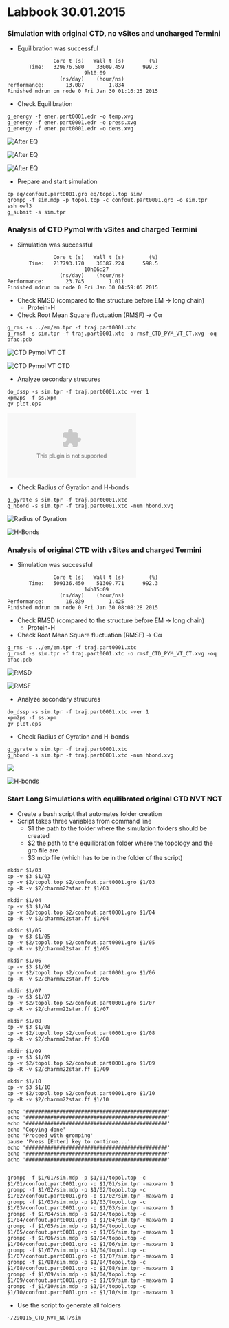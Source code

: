 # Labbook 30.01.2015

### Simulation with original CTD, no vSites and uncharged Termini

* Equilibration was successful

```
               Core t (s)   Wall t (s)        (%)
       Time:   329876.580    33009.459      999.3
                         9h10:09
                 (ns/day)    (hour/ns)
Performance:       13.087        1.834
Finished mdrun on node 0 Fri Jan 30 01:16:25 2015

``` 

* Check Equilibration


```
g_energy -f ener.part0001.edr -o temp.xvg
g_energy -f ener.part0001.edr -o press.xvg
g_energy -f ener.part0001.edr -o dens.xvg

```


![After EQ](https://github.com/sagar87/MD/raw/master/300115/temp_CTD_NVT_NCT.xvg_.png)

![After EQ](https://github.com/sagar87/MD/raw/master/300115/press_CTD_NVT_NCT.xvg_.png)

![After EQ](https://github.com/sagar87/MD/raw/master/300115/dens_CTD_NVT_NCT.xvg_.png)

* Prepare and start simulation

```
cp eq/confout.part0001.gro eq/topol.top sim/
grompp -f sim.mdp -p topol.top -c confout.part0001.gro -o sim.tpr
ssh owl3
g_submit -s sim.tpr
```

### Analysis of CTD Pymol with vSites and charged Termini

* Simulation was successful


```
               Core t (s)   Wall t (s)        (%)
       Time:   217793.170    36387.224      598.5
                         10h06:27
                 (ns/day)    (hour/ns)
Performance:       23.745        1.011
Finished mdrun on node 0 Fri Jan 30 04:59:05 2015
```

* Check RMSD (compared to the structure before EM → long chain)
    * Protein-H
* Check Root Mean Square fluctuation (RMSF) → Cα 
    

```
g_rms -s ../em/em.tpr -f traj.part0001.xtc 
g_rmsf -s sim.tpr -f traj.part0001.xtc -o rmsf_CTD_PYM_VT_CT.xvg -oq bfac.pdb
```

![CTD Pymol VT CT](https://github.com/sagar87/MD/raw/master/300115/rmsd.xvg_.png)

![CTD Pymol VT CTD](https://github.com/sagar87/MD/raw/master/300115/rmsf_CTD_PYM_VT_CT.xvg_.png)

* Analyze secondary strucures

```
do_dssp -s sim.tpr -f traj.part0001.xtc -ver 1
xpm2ps -f ss.xpm
gv plot.eps
```

![Secondary Structures](https://github.com/sagar87/MD/raw/master/300115/plot.eps)

* Check Radius of Gyration and H-bonds

```
g_gyrate s sim.tpr -f traj.part0001.xtc
g_hbond -s sim.tpr -f traj.part0001.xtc -num hbond.xvg
```

![Radius of Gyration](https://github.com/sagar87/MD/raw/master/300115/gyrate_CTD_PYM_VT_CT.png)

![H-Bonds](https://github.com/sagar87/MD/raw/master/300115/hbond_CTD_PYM_CT_VT.xvg_.png)


### Analysis of original CTD with vSites and charged Termini


* Simulation was successful


```
               Core t (s)   Wall t (s)        (%)
       Time:   509136.450    51309.771      992.3
                         14h15:09
                 (ns/day)    (hour/ns)
Performance:       16.839        1.425
Finished mdrun on node 0 Fri Jan 30 08:08:28 2015
```

* Check RMSD (compared to the structure before EM → long chain)
    * Protein-H
* Check Root Mean Square fluctuation (RMSF) → Cα 
    
```
g_rms -s ../em/em.tpr -f traj.part0001.xtc 
g_rmsf -s sim.tpr -f traj.part0001.xtc -o rmsf_CTD_PYM_VT_CT.xvg -oq bfac.pdb
```

![RMSD](https://github.com/sagar87/MD/raw/master/300115/rmsd_CTD_VS_CT.xvg_.png)

![RMSF](https://github.com/sagar87/MD/raw/master/300115/rmsf_CTD_VS_CT.xvg_.png)

* Analyze secondary strucures

```
do_dssp -s sim.tpr -f traj.part0001.xtc -ver 1
xpm2ps -f ss.xpm
gv plot.eps
```

* Check Radius of Gyration and H-bonds

```
g_gyrate s sim.tpr -f traj.part0001.xtc
g_hbond -s sim.tpr -f traj.part0001.xtc -num hbond.xvg
```

![](https://github.com/sagar87/MD/raw/master/300115/gyrate_CTD_VS_CT.png)

![H-bonds](https://github.com/sagar87/MD/raw/master/300115/hbond_CTD_VS_CT.xvg_.png)

### Start Long Simulations with equilibrated original CTD NVT NCT

* Create a bash script that automates folder creation 
* Script takes three variables from command line
    * $1 the path to the folder where the simulation folders should be created
    * $2 the path to the equilibration folder where the topology and the gro file are 
    * $3 mdp file (which has to be in the folder of the script)

```
mkdir $1/03
cp -v $3 $1/03
cp -v $2/topol.top $2/confout.part0001.gro $1/03
cp -R -v $2/charmm22star.ff $1/03

mkdir $1/04
cp -v $3 $1/04
cp -v $2/topol.top $2/confout.part0001.gro $1/04
cp -R -v $2/charmm22star.ff $1/04

mkdir $1/05
cp -v $3 $1/05
cp -v $2/topol.top $2/confout.part0001.gro $1/05
cp -R -v $2/charmm22star.ff $1/05

mkdir $1/06
cp -v $3 $1/06
cp -v $2/topol.top $2/confout.part0001.gro $1/06
cp -R -v $2/charmm22star.ff $1/06

mkdir $1/07
cp -v $3 $1/07
cp -v $2/topol.top $2/confout.part0001.gro $1/07
cp -R -v $2/charmm22star.ff $1/07

mkdir $1/08
cp -v $3 $1/08
cp -v $2/topol.top $2/confout.part0001.gro $1/08
cp -R -v $2/charmm22star.ff $1/08

mkdir $1/09
cp -v $3 $1/09
cp -v $2/topol.top $2/confout.part0001.gro $1/09
cp -R -v $2/charmm22star.ff $1/09

mkdir $1/10
cp -v $3 $1/10
cp -v $2/topol.top $2/confout.part0001.gro $1/10
cp -R -v $2/charmm22star.ff $1/10

echo '##############################################'
echo '##############################################'
echo '##############################################'
echo 'Copying done'
echo 'Proceed with gromping'
pause 'Press [Enter] key to continue...'
echo '##############################################'
echo '##############################################'
echo '##############################################'


grompp -f $1/01/sim.mdp -p $1/01/topol.top -c $1/01/confout.part0001.gro -o $1/01/sim.tpr -maxwarn 1
grompp -f $1/02/sim.mdp -p $1/02/topol.top -c $1/02/confout.part0001.gro -o $1/02/sim.tpr -maxwarn 1
grompp -f $1/03/sim.mdp -p $1/03/topol.top -c $1/03/confout.part0001.gro -o $1/03/sim.tpr -maxwarn 1
grompp -f $1/04/sim.mdp -p $1/04/topol.top -c $1/04/confout.part0001.gro -o $1/04/sim.tpr -maxwarn 1
grompp -f $1/05/sim.mdp -p $1/04/topol.top -c $1/05/confout.part0001.gro -o $1/05/sim.tpr -maxwarn 1
grompp -f $1/06/sim.mdp -p $1/04/topol.top -c $1/06/confout.part0001.gro -o $1/06/sim.tpr -maxwarn 1
grompp -f $1/07/sim.mdp -p $1/04/topol.top -c $1/07/confout.part0001.gro -o $1/07/sim.tpr -maxwarn 1
grompp -f $1/08/sim.mdp -p $1/04/topol.top -c $1/08/confout.part0001.gro -o $1/08/sim.tpr -maxwarn 1
grompp -f $1/09/sim.mdp -p $1/04/topol.top -c $1/09/confout.part0001.gro -o $1/09/sim.tpr -maxwarn 1
grompp -f $1/10/sim.mdp -p $1/04/topol.top -c $1/10/confout.part0001.gro -o $1/10/sim.tpr -maxwarn 1
```

* Use the script to generate all folders

```
~/290115_CTD_NVT_NCT/sim
```